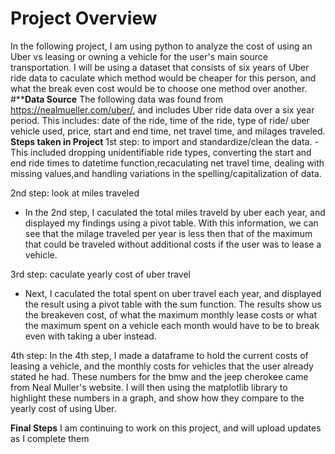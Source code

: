 # Project Overview
In the following project, I am using python to analyze the cost of using an Uber vs leasing or owning a vehicle for the user's main source transportation. I will be using a dataset that consists of six years of Uber ride data to caculate which method would be cheaper for this person, and what the break even cost would be to choose one method over another. 
#****Data Source**
The following data was found from https://nealmueller.com/uber/, and includes Uber ride data over a six year period. This includes: date of the ride, time of the ride, type of ride/ uber vehicle used, price, start and end time, net travel time, and  milages traveled.
**Steps taken in Project**
1st step: to import and standardize/clean the data.
 -This included dropping unidentifiable ride types, converting the start and end ride times to datetime function,recaculating net travel time,  dealing with              missing values,and handling variations in the spelling/capitalization of data. 

2nd step: look at miles traveled
 - In the 2nd step, I caculated the total miles traveld by uber each year, and displayed my findings using a pivot table. With this information, we can see that the milage traveled per year is less then that of the maximum that could be traveled without additional costs if the user was to lease a vehicle. 

3rd step: caculate yearly cost of uber travel
 - Next, I caculated the total spent on uber travel each year, and displayed the result using a pivot table with the sum function. The results show us the breakeven cost, of what the maximum monthly lease costs or what the maximum spent on a vehicle each month would have to be to break even with taking a uber instead.


4th step:
In the 4th step, I made a dataframe to hold the current costs of leasing a vehicle, and the monthly costs for vehicles that the user already stated he had. These numbers for the bmw and the jeep cherokee came from Neal Muller's website. I will then using the  matplotlib library to highlight these numbers in a graph, and show how they compare to the yearly cost of using Uber.

**Final Steps**
I am continuing to work on this project, and will upload updates as I complete them
